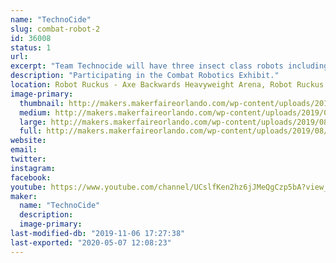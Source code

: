 ```yaml
---
name: "TechnoCide"
slug: combat-robot-2
id: 36008
status: 1
url: 
excerpt: "Team Technocide will have three insect class robots including \"Venom\", \"Recon\" and \"KRAWL\"."
description: "Participating in the Combat Robotics Exhibit."
location: Robot Ruckus - Axe Backwards Heavyweight Arena, Robot Ruckus - Small Arena
image-primary:
  thumbnail: http://makers.makerfaireorlando.com/wp-content/uploads/2019/08/Technocide-Banner-Black-x720-150x150.jpg
  medium: http://makers.makerfaireorlando.com/wp-content/uploads/2019/08/Technocide-Banner-Black-x720-300x84.jpg
  large: http://makers.makerfaireorlando.com/wp-content/uploads/2019/08/Technocide-Banner-Black-x720-1024x288.jpg
  full: http://makers.makerfaireorlando.com/wp-content/uploads/2019/08/Technocide-Banner-Black-x720.jpg
website: 
email: 
twitter: 
instagram: 
facebook: 
youtube: https://www.youtube.com/channel/UCslfKen2hz6jJMeQgCzp5bA?view_as=subscriber
maker:
  name: "TechnoCide"
  description:
  image-primary: 
last-modified-db: "2019-11-06 17:27:38"
last-exported: "2020-05-07 12:08:23"
---
```

